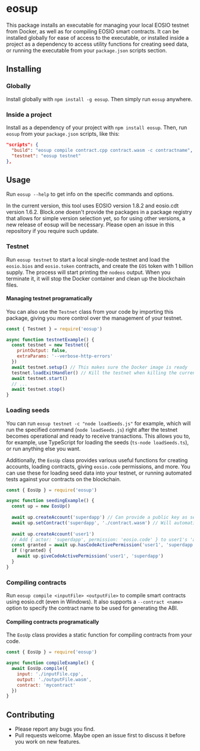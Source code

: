 # eosup

This package installs an executable for managing your local
EOSIO testnet from Docker, as well as for compiling EOSIO
smart contracts.
It can be installed globally for ease of access to the
executable, or installed inside a project as a dependency
to access utility functions for creating seed data, or running
the executable from your `package.json` scripts section.

## Installing

### Globally

Install globally with `npm install -g eosup`. Then simply
run `eosup` anywhere.

### Inside a project

Install as a dependency of your project with `npm install eosup`.
Then, run `eosup` from your `package.json` scripts, like this:

```json
"scripts": {
  "build": "eosup compile contract.cpp contract.wasm -c contractname",
  "testnet": "eosup testnet"
},
```

## Usage

Run `eosup --help` to get info on the specific commands
and options.

In the current version, this tool uses EOSIO version 1.8.2 and
eosio.cdt version 1.6.2. Block.one doesn't provide the packages
in a package registry that allows for simple version selection yet,
so for using other versions, a new release of eosup will be
necessary. Please open an issue in this repository if you require
such update.

### Testnet

Run `eosup testnet` to start a local single-node testnet
and load the `eosio.bios` and `eosio.token` contracts, and create
the `EOS` token with 1 billion supply. The process will start printing
the `nodeos` output. When you terminate it, it will stop the Docker
container and clean up the blockchain files.

#### Managing testnet programatically

You can also use the `Testnet` class from your code by
importing this package, giving you more control over the
management of your testnet.

```js
const { Testnet } = require('eosup')

async function testnetExample() {
  const testnet = new Testnet({
    printOutput: false,
    extraParams: '--verbose-http-errors'
  })
  await testnet.setup() // This makes sure the Docker image is ready
  testnet.loadExitHandler() // Kill the testnet when killing the current process
  await testnet.start()
  // ...
  await testnet.stop()
}
```

### Loading seeds

You can run `eosup testnet -c "node loadSeeds.js"` for example,
which will run the specified command (`node loadSeeds.js`) right after the
testnet becomes operational and ready to receive transactions. This
allows you to, for example, use TypeScript for loading the seeds
(`ts-node loadSeeds.ts`), or run anything else you want.

Additionally, the `EosUp` class provides various useful
functions for creating accounts, loading contracts, giving
`eosio.code` permissions, and more. You can use these for
loading seed data into your testnet, or running automated tests
against your contracts on the blockchain.

```js
const { EosUp } = require('eosup')

async function seedingExample() {
  const up = new EosUp()
  
  await up.createAccount('superdapp') // Can provide a public key as second parameter
  await up.setContract('superdapp', './contract.wasm') // Will automatically load the ABI file with the same name
  
  await up.createAccount('user1')
  // Add { actor: 'superdapp', permission: 'eosio.code' } to user1's 'active' permission:
  const granted = await up.hasCodeActivePermission('user1', 'superdapp')
  if (!granted) {
    await up.giveCodeActivePermission('user1', 'superdapp')
  }
}
```

### Compiling contracts

Run `eosup compile <inputFile> <outputFile>` to compile smart
contracts using eosio.cdt (even in Windows). It also supports a
`--contract <name>` option to specify the contract name to be used for
generating the ABI.

#### Compiling contracts programatically

The `EosUp` class provides a static function for compiling contracts
from your code.

```js
const { EosUp } = require('eosup')

async function compileExample() {
  await EosUp.compile({
    input: './inputFile.cpp',
    output: './outputFile.wasm',
    contract: 'mycontract'
  })
}
```

## Contributing

- Please report any bugs you find.
- Pull requests welcome. Maybe open an issue first to discuss it before you work on new features.
